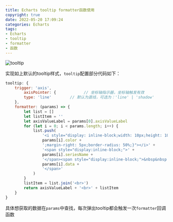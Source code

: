 ```yaml
---
title: Echarts tooltip formatter函数使用
copyright: true
date: 2022-05-20 17:09:24
categories: Echarts
tags: 
- Echarts
- tooltip
- formatter
- 函数
---
```

![tooltip](https://upload-images.jianshu.io/upload_images/13924215-536d0c54c8418216.png?imageMogr2/auto-orient/strip%7CimageView2/2/w/1240)

实现如上默认的tooltip样式，`tooltip`配置部分代码如下：

<!-- more -->

```js
tooltip: {
    trigger: 'axis',
        axisPointer: {            // 坐标轴指示器，坐标轴触发有效
        type: 'line'        // 默认为直线，可选为：'line' | 'shadow'
    },
    formatter: (params) => {
        let list = []
        let listItem = ''
        let axisValueLabel = params[0].axisValueLabel
        for (let i = 0; i < params.length; i++) {
            list.push(
                '<i style="display: inline-block;width: 10px;height: 10px;background: ' +
                params[i].color +
                ';margin-right: 5px;border-radius: 50%;}"></i>' +
                '<span style="display:inline-block;">' +
                params[i].seriesName +
                '</span><span style="display:inline-block;">&nbsp&nbsp' +
                params[i].data +
                '</span>'
            )
        }
        listItem = list.join('<br>')
        return axisValueLabel + '<br>' + listItem
    }
}
```

具体想获取的数据在`params`中查找，每次弹出tooltip都会触发一次`formatter`回调函数
